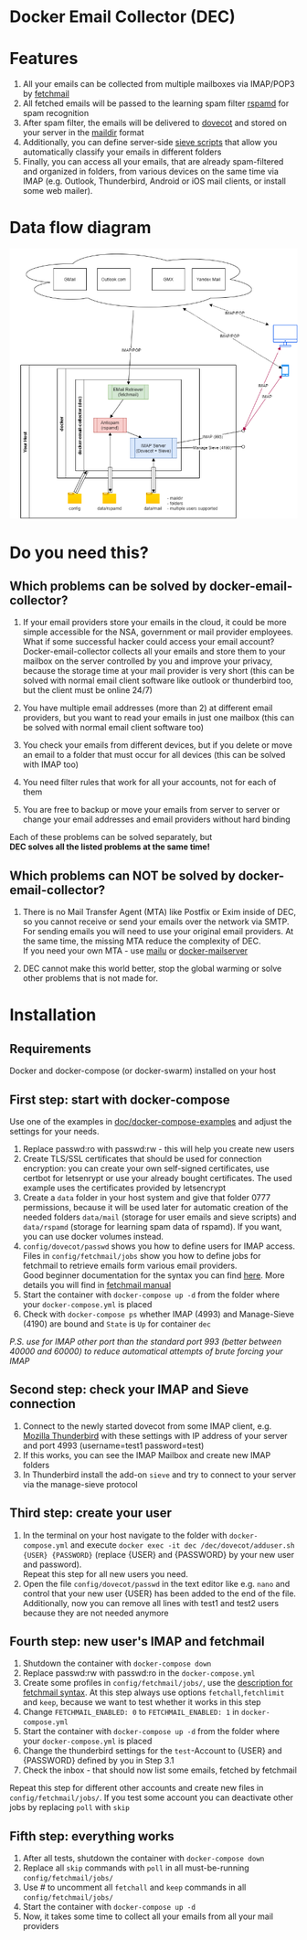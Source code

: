 Docker Email Collector (DEC)
======================
# Features

1. All your emails can be collected from multiple mailboxes via IMAP/POP3 by [fetchmail](https://www.fetchmail.info/)
2. All fetched emails will be passed to the learning spam filter [rspamd](https://www.rspamd.com/) for spam recognition
3. After spam filter, the emails will be delivered to [dovecot](https://www.dovecot.org/) and stored on your server in the [maildir](https://en.wikipedia.org/wiki/Maildir) format
4. Additionally, you can define server-side [sieve scripts](http://sieve.info/) that allow you automatically classify your emails in different folders
5. Finally, you can access all your emails, that are already spam-filtered and organized in folders, from various devices on the same time via IMAP (e.g. Outlook, Thunderbird, Android or iOS mail clients, or install some web mailer).

# Data flow diagram

![Data flow](./doc/flow-single.png "Data flow chart for single user")


# Do you need this?
## Which problems can be solved by docker-email-collector?


1. If your email providers store your emails in the cloud, it could be more simple accessible for the NSA, government or mail provider employees. What if some successful hacker could access your email account? 
Docker-email-collector collects all your emails and store them to your mailbox on the server controlled by you and improve your privacy, because the storage time at your mail provider is very short (this can be solved with normal email client software like outlook or thunderbird too, but the client must be online 24/7)

2. You have multiple email addresses (more than 2) at different email providers, but you want to read your emails in just one mailbox (this can be solved with normal email client software too)

3. You check your emails from different devices, but if you delete or move an email to a folder that must occur for all devices (this can be solved with IMAP too)

4. You need filter rules that work for all your accounts, not for each of them

5. You are free to backup or move your emails from server to server or change your email addresses and email providers without hard binding

Each of these problems can be solved separately, but<br>
**DEC solves all the listed problems at the same time!**

## Which problems can NOT be solved by docker-email-collector?

1. There is no Mail Transfer Agent (MTA) like Postfix or Exim inside of DEC, so you cannot receive or send your emails over the network via SMTP. For sending emails you will need to use your original email providers.
At the same time, the missing MTA reduce the complexity of DEC. <br>
If you need your own MTA - use [mailu](https://mailu.io/) or [docker-mailserver](https://github.com/docker-mailserver/docker-mailserver)

2. DEC cannot make this world better, stop the global warming or solve other problems that is not made for.

# Installation
## Requirements
Docker and docker-compose (or docker-swarm) installed on your host

## First step: start with docker-compose
Use one of the examples in [doc/docker-compose-examples](./doc/docker-compose-examples/) and adjust the settings for your needs.

1. Replace passwd:ro with passwd:rw - this will help you create new users
2. Create TLS/SSL certificates that should be used for connection encryption: you can create your own self-signed certificates, use certbot for letsenrypt or use your already bought certificates. The used example uses the certificates provided by letsencrypt
3. Create a `data` folder in your host system and give that folder 0777 permissions, because it will be used later for automatic creation of the needed folders `data/mail` (storage for user emails and sieve scripts) and `data/rspamd` (storage for learning spam data of rspamd). If you want, you can use docker volumes instead.
4. `config/dovecot/passwd` shows you how to define users for IMAP access.<br>
Files in `config/fetchmail/jobs` show you how to define jobs for fetchmail to retrieve emails form various email providers.<br>Good beginner documentation for the syntax you can find [here](https://www.linode.com/docs/guides/using-fetchmail-to-retrieve-email/). More details you will find in [fetchmail manual](https://www.fetchmail.info/fetchmail-man.html)
5. Start the container with `docker-compose up -d` from the folder where your `docker-compose.yml` is placed
6. Check with `docker-compose ps` whether IMAP (4993) and Manage-Sieve (4190) are bound and `State` is `Up` for container `dec`

*P.S. use for IMAP other port than the standard port 993 (better between 40000 and 60000) to reduce automatical attempts of brute forcing your IMAP*

## Second step: check your IMAP and Sieve connection

1. Connect to the newly started dovecot from some IMAP client, e.g. [Mozilla Thunderbird](https://www.thunderbird.net/) with these settings with IP address of your server and port 4993 (username=test1 password=test)
2. If this works, you can see the IMAP Mailbox and create new IMAP folders
3. In Thunderbird install the add-on `sieve` and try to connect to your server via the manage-sieve protocol

## Third step: create your user

1. In the terminal on your host navigate to the folder with `docker-compose.yml` and execute `docker exec -it dec /dec/dovecot/adduser.sh {USER} {PASSWORD}` (replace {USER} and {PASSWORD} by your new user and password). <br>Repeat this step for all new users you need.
2. Open the file `config/dovecot/passwd` in the text editor like e.g. `nano` and control that your new user {USER} has been added to the end of the file. Additionally, now you can remove all lines with test1 and test2 users because they are not needed anymore

## Fourth step: new user's IMAP and fetchmail

1. Shutdown the container with `docker-compose down`
2. Replace passwd:rw with passwd:ro in the `docker-compose.yml`
3. Create some profiles in `config/fetchmail/jobs/`, use the [description for fetchmail syntax](https://www.linode.com/docs/guides/using-fetchmail-to-retrieve-email/). At this step always use options `fetchall`,`fetchlimit` and `keep`, because we want to test whether it works in this step
4. Change `FETCHMAIL_ENABLED: 0` to `FETCHMAIL_ENABLED: 1` in `docker-compose.yml`
5. Start the container with `docker-compose up -d` from the folder where your `docker-compose.yml` is placed
6. Change the thunderbird settings for the `test`-Account to {USER} and {PASSWORD} defined by you in Step 3.1
7. Check the inbox - that should now list some emails, fetched by fetchmail

Repeat this step for different other accounts and create new files in `config/fetchmail/jobs/`. If you test some account you can deactivate other jobs by replacing `poll` with `skip`

## Fifth step: everything works

1. After all tests, shutdown the container with `docker-compose down`
2. Replace all `skip` commands with `poll` in all must-be-running `config/fetchmail/jobs/`
3. Use # to uncomment all `fetchall` and `keep` commands in all `config/fetchmail/jobs/`
4. Start the container with `docker-compose up -d`
5. Now, it takes some time to collect all your emails from all your mail providers



